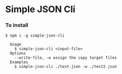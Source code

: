 # Simple JSON Cli

### To install

```
$ npm i -g simple-json-cli
```

```
  Usage
    $ simple-json-cli <input-file>
  Options
    --write-file, -w assign the copy target files
  Examples
    $ simple-json-cli ./test.json -w ./test2.json
```
